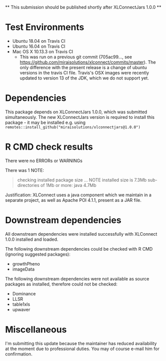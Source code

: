 ** This submission should be published shortly after XLConnectJars 1.0.0 **

# Test Environments
* Ubuntu 18.04 on Travis CI
* Ubuntu 16.04 on Travis CI
* Mac OS X 10.13.3 on Travis CI
  * This was run on a previous git commit (705ac99..., see https://github.com/miraisolutions/xlconnect/commits/master). The
  only difference with the present release   is a change of ubuntu versions in the travis CI file. Travis's OSX images were
  recently updated to version 13 of the JDK, which we do not support yet.

# Dependencies
This package depends on XLConnectJars 1.0.0, which was submitted simultaneously. The new XLConnectJars version is
required to install this package - it may be installed e.g. using
`remotes::install_github("miraisolutions/xlconnectjars@1.0.0")`

# R CMD check results
There were no ERRORs or WARNINGs

There was 1 NOTE:
> checking installed package size ... NOTE
  installed size is  7.3Mb
  sub-directories of 1Mb or more:
    java   4.7Mb

Justification: XLConnect uses a java component which we maintain in a separate project, as well as Apache POI 4.1.1,
present as a JAR file.

# Downstream dependencies
All downstream dependencies were installed successfully with XLConnect 1.0.0 installed and loaded.

The following downstream dependencies could be checked with R CMD (ignoring suggested packages):

* growthPheno
* imageData

The following downstream dependencies were not available as source packages as installed, therefore could not be checked:

* Dominance
* LLSR
* table1xls
* upwaver

# Miscellaneous
I'm submitting this update because the maintainer has reduced availability at the moment due to professional duties.
You may of course e-mail him for confirmation.
